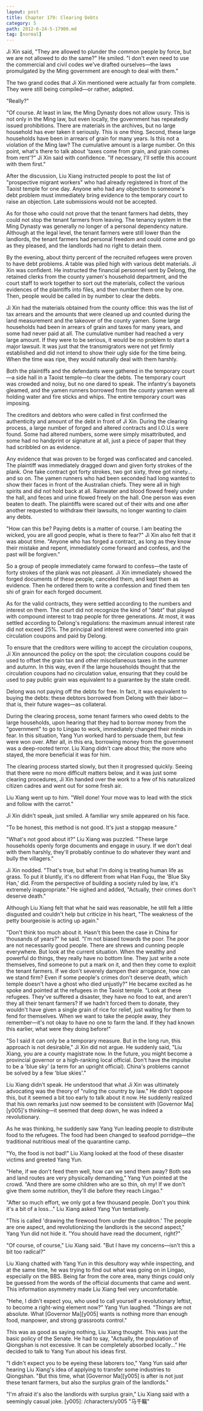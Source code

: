 ```yaml
---
layout: post
title: Chapter 179: Clearing Debts
category: 5
path: 2012-6-24-5-17900.md
tag: [normal]
---
```


Ji Xin said, "They are allowed to plunder the common people by force, but we are not allowed to do the same?" He smiled. "I don't even need to use the commercial and civil codes we've drafted ourselves—the laws promulgated by the Ming government are enough to deal with them."

The two grand codes that Ji Xin mentioned were actually far from complete. They were still being compiled—or rather, adapted.

"Really?"

"Of course. At least in law, the Ming Dynasty does not allow usury. This is not only in the Ming law, but even locally, the government has repeatedly issued prohibitions. There are materials in the archives, but no large household has ever taken it seriously. This is one thing. Second, these large households have been in arrears of grain for many years. Is this not a violation of the Ming law? The cumulative amount is a large number. On this point, what's there to talk about 'taxes come from grain, and grain comes from rent'?" Ji Xin said with confidence. "If necessary, I'll settle this account with them first."

After the discussion, Liu Xiang instructed people to post the list of "prospective migrant workers" who had already registered in front of the Taoist temple for one day. Anyone who had any objection to someone's debt problem must immediately bring evidence to the temporary court to raise an objection. Late submissions would not be accepted.

As for those who could not prove that the tenant farmers had debts, they could not stop the tenant farmers from leaving. The tenancy system in the Ming Dynasty was generally no longer of a personal dependency nature. Although at the legal level, the tenant farmers were still lower than the landlords, the tenant farmers had personal freedom and could come and go as they pleased, and the landlords had no right to detain them.

By the evening, about thirty percent of the recruited refugees were proven to have debt problems. A table was piled high with various debt materials. Ji Xin was confident. He instructed the financial personnel sent by Delong, the retained clerks from the county yamen's household department, and the court staff to work together to sort out the materials, collect the various evidences of the plaintiffs into files, and then number them one by one. Then, people would be called in by number to clear the debts.

Ji Xin had the materials obtained from the county office: this was the list of tax arrears and the amounts that were cleaned up and counted during the land measurement and the takeover of the county yamen. Some large households had been in arrears of grain and taxes for many years, and some had never paid at all. The cumulative number had reached a very large amount. If they were to be serious, it would be no problem to start a major lawsuit. It was just that the transmigrators were not yet firmly established and did not intend to show their ugly side for the time being. When the time was ripe, they would naturally deal with them harshly.

Both the plaintiffs and the defendants were gathered in the temporary court—a side hall in a Taoist temple—to clear the debts. The temporary court was crowded and noisy, but no one dared to speak. The infantry's bayonets gleamed, and the yamen runners borrowed from the county yamen were all holding water and fire sticks and whips. The entire temporary court was imposing.

The creditors and debtors who were called in first confirmed the authenticity and amount of the debt in front of Ji Xin. During the clearing process, a large number of forged and altered contracts and I.O.U.s were found. Some had altered numbers, some were simply misattributed, and some had no handprint or signature at all, just a piece of paper that they had scribbled on as evidence.

Any evidence that was proven to be forged was confiscated and canceled. The plaintiff was immediately dragged down and given forty strokes of the plank. One fake contract got forty strokes, two got sixty, three got ninety... and so on. The yamen runners who had been seconded had long wanted to show their faces in front of the Australian chiefs. They were all in high spirits and did not hold back at all. Rainwater and blood flowed freely under the hall, and feces and urine flowed freely on the hall. One person was even beaten to death. The plaintiffs were scared out of their wits and one after another requested to withdraw their lawsuits, no longer wanting to claim any debts.

"How can this be? Paying debts is a matter of course. I am beating the wicked, you are all good people, what is there to fear?" Ji Xin also felt that it was about time. "Anyone who has forged a contract, as long as they know their mistake and repent, immediately come forward and confess, and the past will be forgiven."

So a group of people immediately came forward to confess—the taste of forty strokes of the plank was not pleasant. Ji Xin immediately showed the forged documents of these people, canceled them, and kept them as evidence. Then he ordered them to write a confession and fined them ten shi of grain for each forged document.

As for the valid contracts, they were settled according to the numbers and interest on them. The court did not recognize the kind of "debt" that played with compound interest to trap people for three generations. At most, it was settled according to Delong's regulations: the maximum annual interest rate did not exceed 25%. The principal and interest were converted into grain circulation coupons and paid by Delong.

To ensure that the creditors were willing to accept the circulation coupons, Ji Xin announced the policy on the spot: the circulation coupons could be used to offset the grain tax and other miscellaneous taxes in the summer and autumn. In this way, even if the large households thought that the circulation coupons had no circulation value, ensuring that they could be used to pay public grain was equivalent to a guarantee by the state credit.

Delong was not paying off the debts for free. In fact, it was equivalent to buying the debts: these debtors borrowed from Delong with their labor—that is, their future wages—as collateral.

During the clearing process, some tenant farmers who owed debts to the large households, upon hearing that they had to borrow money from the "government" to go to Lingao to work, immediately changed their minds in fear. In this situation, Yang Yun worked hard to persuade them, but few were won over. After all, in this era, borrowing money from the government was a deep-rooted terror. Liu Xiang didn't care about this; the more who stayed, the more beneficial it was for him.

The clearing process started slowly, but then it progressed quickly. Seeing that there were no more difficult matters below, and it was just some clearing procedures, Ji Xin handed over the work to a few of his naturalized citizen cadres and went out for some fresh air.

Liu Xiang went up to him. "Well done! Your move was to lead with the stick and follow with the carrot."

Ji Xin didn't speak, just smiled. A familiar wry smile appeared on his face.

"To be honest, this method is not good. It's just a stopgap measure."

"What's not good about it?" Liu Xiang was puzzled. "These large households openly forge documents and engage in usury. If we don't deal with them harshly, they'll probably continue to do whatever they want and bully the villagers."

Ji Xin nodded. "That's true, but what I'm doing is treating human life as grass. To put it bluntly, it's no different from what Han Fuqu, the 'Blue Sky Han,' did. From the perspective of building a society ruled by law, it's extremely inappropriate." He sighed and added, "Actually, their crimes don't deserve death."

Although Liu Xiang felt that what he said was reasonable, he still felt a little disgusted and couldn't help but criticize in his heart, "The weakness of the petty bourgeoisie is acting up again."

"Don't think too much about it. Hasn't this been the case in China for thousands of years?" he said. "I'm not biased towards the poor. The poor are not necessarily good people. There are shrews and cunning people everywhere. But look at the current situation. When the wealthy and powerful do things, they really have no bottom line. They just write a note themselves, find someone to put a mark on it, and then they come to exploit the tenant farmers. If we don't severely dampen their arrogance, how can we stand firm? Even if some people's crimes don't deserve death, which temple doesn't have a ghost who died unjustly?" He became excited as he spoke and pointed at the refugees in the Taoist temple. "Look at these refugees. They've suffered a disaster, they have no food to eat, and aren't they all their tenant farmers? If we hadn't forced them to donate, they wouldn't have given a single grain of rice for relief, just waiting for them to fend for themselves. When we want to take the people away, they remember—it's not okay to have no one to farm the land. If they had known this earlier, what were they doing before!"

"So I said it can only be a temporary measure. But in the long run, this approach is not desirable," Ji Xin did not argue. He suddenly said, "Liu Xiang, you are a county magistrate now. In the future, you might become a provincial governor or a high-ranking local official. Don't have the impulse to be a 'blue sky' (a term for an upright official). China's problems cannot be solved by a few 'blue skies'."

Liu Xiang didn't speak. He understood that what Ji Xin was ultimately advocating was the theory of "ruling the country by law." He didn't oppose this, but it seemed a bit too early to talk about it now. He suddenly realized that his own remarks just now seemed to be consistent with [Governor Ma][y005]'s thinking—it seemed that deep down, he was indeed a revolutionary.

As he was thinking, he suddenly saw Yang Yun leading people to distribute food to the refugees. The food had been changed to seafood porridge—the traditional nutritious meal of the quarantine camp.

"Yo, the food is not bad!" Liu Xiang looked at the food of these disaster victims and greeted Yang Yun.

"Hehe, if we don't feed them well, how can we send them away? Both sea and land routes are very physically demanding," Yang Yun pointed at the crowd. "And there are some children who are so thin, oh my! If we don't give them some nutrition, they'll die before they reach Lingao."

"After so much effort, we only got a few thousand people. Don't you think it's a bit of a loss..." Liu Xiang asked Yang Yun tentatively.

"This is called 'drawing the firewood from under the cauldron.' The people are one aspect, and revolutionizing the landlords is the second aspect," Yang Yun did not hide it. "You should have read the document, right?"

"Of course, of course," Liu Xiang said. "But I have my concerns—isn't this a bit too radical?"

Liu Xiang chatted with Yang Yun in this desultory way while inspecting, and at the same time, he was trying to find out what was going on in Lingao, especially on the BBS. Being far from the core area, many things could only be guessed from the words of the official documents that came and went. This information asymmetry made Liu Xiang feel very uncomfortable.

"Hehe, I didn't expect you, who used to call yourself a revolutionary leftist, to become a right-wing element now?" Yang Yun laughed. "Things are not absolute. What [Governor Ma][y005] wants is nothing more than enough food, manpower, and strong grassroots control."

This was as good as saying nothing, Liu Xiang thought. This was just the basic policy of the Senate. He had to say, "Actually, the population of Qiongshan is not excessive. It can be completely absorbed locally..." He decided to talk to Yang Yun about his ideas first.

"I didn't expect you to be eyeing these laborers too," Yang Yun said after hearing Liu Xiang's idea of applying to transfer some industries to Qiongshan. "But this time, what [Governor Ma][y005] is after is not just these tenant farmers, but also the surplus grain of the landlords."

"I'm afraid it's also the landlords with surplus grain," Liu Xiang said with a seemingly casual joke.
[y005]: /characters/y005 "马千瞩"